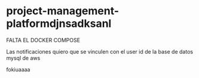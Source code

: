 # project-management-platformdjnsadksanl
 
FALTA EL DOCKER COMPOSE

Las notificaciones quiero que se vinculen con el user id de la base de datos mysql de aws


fokiuaaaa